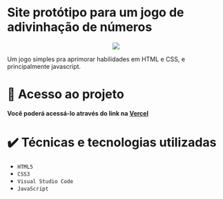 ![[](https://www.google.com/url?sa=i&url=https%3A%2F%2Fimgur.com%2Fgallery%2Fjolteon-Eueyddl&psig=AOvVaw37dd7TfQ6sFd8NwAodkgsv&ust=1743561730538000&source=images&cd=vfe&opi=89978449&ved=0CBMQjRxqFwoTCLD98N7ntYwDFQAAAAAdAAAAABAp)](https://github.com/venanci0o/alurabooks/assets/91642565/5d1c6fde-3033-4c3a-9b9a-0f83a925ce6e)

# Site protótipo para um jogo de adivinhação de números

<p align="center">
<img loading="lazy" src="http://img.shields.io/static/v1?label=STATUS&message=%20FINALIZADO&color=purple&style=for-the-badge"/>
</p>

Um jogo simples pra aprimorar habilidades em HTML e CSS, e principalmente javascript.


# 📁 Acesso ao projeto

**Você poderá acessá-lo através do link na [Vercel](https://num-secreto-venanci0os-projects.vercel.app/)**

# ✔️ Técnicas e tecnologias utilizadas

- ``HTML5``
- ``CSS3``
- ``Visual Studio Code``
- ``JavaScript ``
